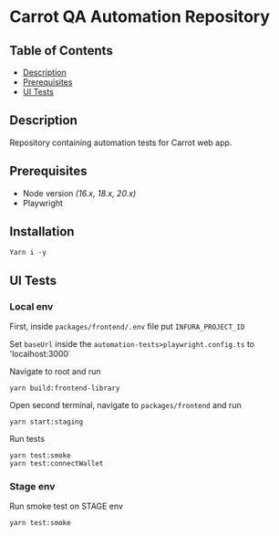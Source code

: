 # Carrot QA Automation Repository

## Table of Contents

-   [Description](#description)
-   [Prerequisites](#prerequisites)
-   [UI Tests](#ui-tests)

## Description

Repository containing automation tests for Carrot web app.

## Prerequisites

-   Node version _(16.x, 18.x, 20.x\)_
-   Playwright

## Installation

```
Yarn i -y
```

## UI Tests

### Local env

First, inside `packages/frontend/.env` file put `INFURA_PROJECT_ID`

Set `baseUrl` inside the `automation-tests>playwright.config.ts` to 'localhost:3000` 

Navigate to root and run 
```
yarn build:frontend-library
```

Open second terminal, navigate to `packages/frontend` and run 
```
yarn start:staging
```
Run tests 
```
yarn test:smoke
yarn test:connectWallet
```

### Stage env
Run smoke test on STAGE env
```
yarn test:smoke
```